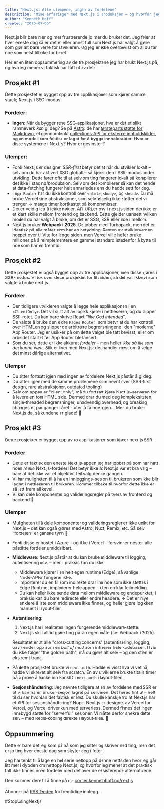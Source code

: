 ```yaml
---
title: "Next.js: Alle ulempene, ingen av fordelene"
description: "Mine erfaringer med Next.js i produksjon – og hvorfor jeg mener det gir deg alle ulempene uten fordelene."
author: "Kenneth Hoff"
created: "2025-09-05"
---
```


Next.js blir bare mer og mer frustrerende jo mer du bruker det.
Jeg føler at hver eneste dag så er det et eller annet tull som Next.js har valgt å gjøre som gjør alt bare verre for utvikleren.
Og jeg er ikke overbevist om at du får noe som helst tilbake for bryet.

Her er en liten oppsummering av de tre prosjektene jeg har brukt Next.js på, og hva jeg mener vi faktisk har fått ut av det:

## Prosjekt #1

Dette prosjektet er bygget opp av tre applikasjoner som kjører samme stack; Next.js i SSG-modus.

### Fordeler:
* **Ingen**: Når du bygger rene SSG‑applikasjoner, hva er det et slikt rammeverk _kan_ gi deg?
  Se på [Astro](https://astro.build): de har [førsteparts støtte for Markdown](https://docs.astro.build/en/guides/markdown-content/), et gjennomtenkt [collections‑API for eksterne innholdskilder](https://docs.astro.build/en/guides/content-collections/), og en modell som faktisk er laget for å bygge innholdssider.
  Hvor er disse systemene i Next.js? Hvor er gevinsten?

### Ulemper:
* Fordi Next.js er designet *SSR-first* betyr det at når du utvikler lokalt – selv om du har aktivert SSG globalt –
  så kjører den i SSR-modus under utvikling. Dette fører ofte til at selv om  ting fungerer lokalt så kompilerer det
  ikke i staging/produksjon. Selv om det kompilerer så kan det hende at data-fetching fungerer helt annerledes enn du
  hadde sett for deg.
* I `App Router` har du ikke kontroll over `<html>`, `<body>`, og `<head>`. Du må bruke Vercel sine abstraksjoner, som selvfølgelig ikke støtter det vi trenger → mange timer bortkastet på kompromisser.
* Det er veldig lett å lekke nøkler, API URLer osv i next.js siden det ikke er et klart skille mellom frontend og backend. Dette gjelder uansett hvilken modell du har valgt å bruke, om det er SSG, SSR eller noe i mellom.
* Next.js bruker **Webpack i 2025**. De jobber med Turbopack, men det er identisk på alle måter som har en betydning.
  Resten av utviklerverden hoppet over til [Vite](https://vitejs.dev) for lenge siden, men Vercel ville heller bruke
  millioner på å reimplementere en gammel standard istedenfor å bytte til noe som har en fremtid.

## Prosjekt #2

Dette prosjektet er også bygget opp av tre applikasjoner, men disse kjøres i SSR-modus.
Vi tok over dette prosjektet for litt siden, så det var ikke vi som valgte å bruke next.js.

### Fordeler
* Den tidligere utvikleren valgte å legge hele applikasjonen i en `<ClientOnly>`. Det vil si at alt av logikk kjører i nettleseren, og du slipper SSR-rotet. Du kan bare skrive React *"like God intended"*.
* De valgte å bruke den eldre `Pages Router`, som betyr at du har kontroll over HTMLen og slipper de arbitrære
  begrensningene i den "moderne" App Router. Jeg er usikker på om dette valget ble tatt bevisst, eller om arbeidet startet før App Router ble lansert.
* Som du ser, dette er ikke akkurat *fordeler* – men heller *ikke så ille som det kunne vært*. Slik er livet med Next.js: det handler mest om å velge det minst dårlige alternativet.

### Ulemper
* Du sitter fortsatt igjen med ingen av fordelene Next.js påstår å gi deg.
* Du sitter igjen med de samme problemene som nevnt over (SSR-first design, rare abstraksjoner, outdated tooling).
* Selv om appen er "client only", må du fortsatt kjøre Next.js-serveren for å levere en tom HTML side. Dermed drar du med deg kompleksiteten, single‑threaded begrensninger, unødvendig overhead, og breaking changes et par ganger i året - uten å få noe igjen... Men du bruker Next.js da, så kundene er glade! 🙂

## Prosjekt #3

Dette prosjektet er bygget opp av to applikasjoner som kjører next.js SSR.

### Fordeler
* Dette er faktisk den eneste Next.js-appen jeg har jobbet på som har hatt noen *reelle* Next.js-fordeler! Det betyr ikke at Next.js var et bra valg – bare at det ikke var et objektivt feil valg denne gangen.
* Vi har muligheten til å ha en innloggings-sesjon til brukeren som ikke blir lagret i nettleseren til brukeren. Kommer
  tilbake til hvorfor dette ikke er så lett frem allikevel.
* Vi kan dele komponenter og valideringsregler på tvers av frontend og backend 🕺

### Ulemper
* Muligheten til å dele komponenter og valideringsregler er ikke unikt for Next.js – det kan også gjøres med Astro, Nuxt, Remix, etc. Så selv “fordelen” er ganske tynn 🤷
* Fordi disse er hostet i Azure – og ikke i Vercel – forsvinner nesten alle påståtte fordeler umiddelbart.

* **Middleware**: Next.js påstår at du kan bruke middleware til logging, autentisering osv. – men i praksis kan du ikke.
  - Middleware kjører i en helt egen runtime (Edge), så vanlige Node‑APIer fungerer ikke.
  - Importerer du en fil som indirekte drar inn noe som ikke støttes i Edge Runtime, imploderer hele appen – uten en klar feilmelding.
  - Du kan heller ikke sende data mellom middleware og endepunktet; i praksis kan du bare redirecte eller endre headere.
  → Det er mye enklere å late som middleware ikke finnes, og heller gjøre logikken manuelt i layout‑filen.

* **Autentisering**:
  1. Next.js har i realiteten ingen fungerende middleware‑støtte.
  2. Next.js skal alltid gjøre ting på sin egen måte (se: Webpack i 2025).

  Resultatet er at alle "cross‑cutting concerns" (autentisering, logging, osv.) ender opp som en *ball of mud* som infiserer hele kodebasen. Hvis du ikke følger "the golden path", må du gjøre alt selv – og den stien er ekstremt trang.

* På dette prosjektet brukte vi `next-auth`. Hadde vi visst hva vi vet nå, hadde vi skrevet alt selv fra scratch. En av utviklerne brukte titalls timer på å prøve å hacke inn BankID i `next-auth` i layout‑filen.

* **Sesjonshåndtering**:
  Jeg nevnte tidligere at en av fordelene med SSR er at vi kan ha en bruker‑sesjon lagret på serveren. Det høres fint ut – helt til du ser hvordan det faktisk er løst.
  Du skulle kanskje tro at Next.js har et API for sesjonshåndtering? Nope. Next.js er designet av Vercel for Vercel, og Vercel driver kun med serverless. Dermed finnes det ingen innebygd støtte for “serverful” sesjoner.
  Vi måtte derfor snekre dette selv – med Redis‑kobling direkte i layout‑filen. 🤦

## Oppsummering

Dette er bare det jeg kom på nå som jeg sitter og skriver ned ting, men det er jo ting hver eneste dag som skyter deg i foten.

Jeg har tenkt til å lage en hel serie nettopp på denne nettsiden hvor jeg går litt mer i dybden om nettopp Next.js, og hvorfor jeg mener at det praktisk talt ikke finnes noen fordeler med det over de eksisterende alternativene.

Den kommer dere til å finne på 👉 [corner.kennethhoff.no/nextjs](https://corner.kennethhoff.no/nextjs)

Abonner på [RSS feeden](https://corner.kennethhoff.no/rss.xml) for fremtidige innlegg.

\#StopUsingNextjs

